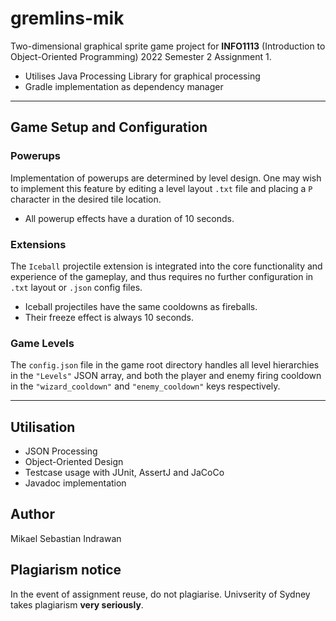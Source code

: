 # gremlins-mik
 Two-dimensional graphical sprite game project for **INFO1113** (Introduction to Object-Oriented Programming) 2022 Semester 2 Assignment 1.
- Utilises Java Processing Library for graphical processing
- Gradle implementation as dependency manager

---
## Game Setup and Configuration
### Powerups

Implementation of powerups are determined by level design.
One may wish to implement this feature by editing a level
layout ``.txt`` file and placing a ``P`` character in the
desired tile location.
- All powerup effects have a duration of 10 seconds.

### Extensions

The ``Iceball`` projectile extension is integrated into the core
functionality and experience of the gameplay, and thus requires
no further configuration in ``.txt`` layout or ``.json`` config
files.
- Iceball projectiles have the same cooldowns as fireballs.
- Their freeze effect is always 10 seconds.

### Game Levels

The ``config.json`` file in the game root directory handles all
level hierarchies in the ``"Levels"`` JSON array, and both the 
player and enemy firing cooldown in the ``"wizard_cooldown"`` 
and ``"enemy_cooldown"`` keys respectively.

---
## Utilisation
  - JSON Processing
  - Object-Oriented Design
  - Testcase usage with JUnit, AssertJ and JaCoCo
  - Javadoc implementation
  
## Author
Mikael Sebastian Indrawan

## Plagiarism notice
In the event of assignment reuse, do not plagiarise. Univserity of Sydney takes plagiarism **very seriously**.
